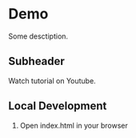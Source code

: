 # Demo 

Some desctiption. 

##  Subheader

Watch tutorial on Youtube.

## Local Development

1. Open index.html in your browser